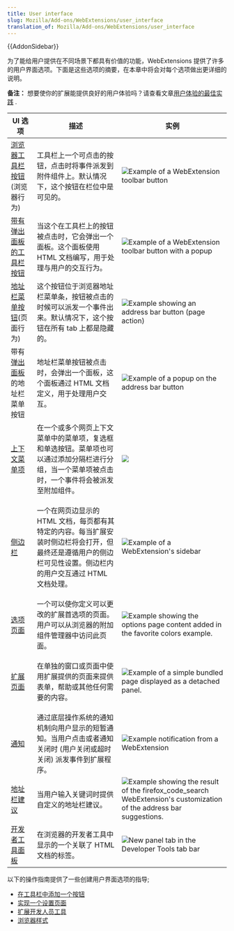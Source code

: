 ```yaml
---
title: User interface
slug: Mozilla/Add-ons/WebExtensions/user_interface
translation_of: Mozilla/Add-ons/WebExtensions/user_interface
---
```

<div>{{AddonSidebar}}</div>

<p>为了能给用户提供在不同场景下都具有价值的功能，WebExtensions 提供了许多的用户界面选项。下面是这些选项的摘要，在本章中将会对每个选项做出更详细的说明。</p>

<div class="note">
<p><strong>备注：</strong> 想要使你的扩展能提供良好的用户体验吗？请查看文章<a href="/en-US/docs/Mozilla/Add-ons/WebExtensions/User_experience_best_practices">用户体验的最佳实践</a> .</p>
</div>

<table class="standard-table">
 <thead>
  <tr>
   <th scope="col">UI 选项</th>
   <th scope="col">描述</th>
   <th scope="col">实例</th>
  </tr>
 </thead>
 <tbody>
  <tr>
   <td><a href="/zh-CN/docs/Mozilla/Add-ons/WebExtensions/user_interface/Browser_action">浏览器工具栏按钮</a>(浏览器行为)</td>
   <td>工具栏上一个可点击的按钮，点击时将事件派发到附件组件上。默认情况下，这个按钮在栏位中是可见的。</td>
   <td><img alt="Example of a WebExtension toolbar button" src="browser-action.png"></td>
  </tr>
  <tr>
   <td><a href="/en-US/docs/Mozilla/Add-ons/WebExtensions/user_interface/Page_actions">带有弹出面板的工具栏按钮</a></td>
   <td>当这个在工具栏上的按钮被点击时，它会弹出一个面板。这个面板使用 HTML 文档编写，用于处理与用户的交互行为。</td>
   <td><img alt="Example of a WebExtension toolbar button with a popup" src="popup-shadow.png"></td>
  </tr>
  <tr>
   <td><a href="/zh-CN/docs/Mozilla/Add-ons/WebExtensions/user_interface/Page_actions">地址栏菜单按钮</a>(页面行为)</td>
   <td>这个按钮位于浏览器地址栏菜单条，按钮被点击的时候可以派发一个事件出来。默认情况下，这个按钮在所有 tab 上都是隐藏的。</td>
   <td><img alt="Example showing an address bar button (page action)" src="address_bar_button.png"></td>
  </tr>
  <tr>
   <td>带有<a href="/en-US/docs/Mozilla/Add-ons/WebExtensions/user_interface/Popups">弹出面板</a>的地址栏菜单按钮</td>
   <td>地址栏菜单按钮被点击时，会弹出一个面板，这个面板通过 HTML 文档定义，用于处理用户交互。</td>
   <td><img alt="Example of a popup on the address bar button" src="page_action_popup.png"></td>
  </tr>
  <tr>
   <td><a href="/zh-CN/docs/Mozilla/Add-ons/WebExtensions/user_interface/Context_menu_items">上下文菜单项</a></td>
   <td>在一个或多个网页上下文菜单中的菜单项，复选框和单选按钮。菜单项也可以通过添加分隔栏进行分组，当一个菜单项被点击时，一个事件将会被派发至附加组件。</td>
   <td><img src="context_menu_example.png"></td>
  </tr>
  <tr>
   <td><a href="/en-US/docs/Mozilla/Add-ons/WebExtensions/user_interface/Sidebars">侧边栏</a></td>
   <td>
    <p>一个在网页边显示的 HTML 文档，每页都有其特定的内容。每当扩展安装时侧边栏将会打开，但最终还是遵循用户的侧边栏可见性设置。侧边栏内的用户交互通过 HTML 文档处理。</p>
   </td>
   <td><img alt="Example of a WebExtension's sidebar" src="bookmarks-sidebar.png"></td>
  </tr>
  <tr>
   <td><a href="/en-US/docs/Mozilla/Add-ons/WebExtensions/user_interface/Options_pages">选项页面</a></td>
   <td>一个可以使你定义可以更改的扩展首选项的页面。用户可以从浏览器的附加组件管理器中访问此页面。</td>
   <td><img alt="Example showing the options page content added in the favorite colors example." src="options_page.png"></td>
  </tr>
  <tr>
   <td><a href="/en-US/docs/Mozilla/Add-ons/WebExtensions/user_interface/Bundled_web_pages">扩展页面</a></td>
   <td>
    <p>在单独的窗口或页面中使用扩展提供的页面来提供表单，帮助或其他任何需要的内容。</p>
   </td>
   <td><img alt="Example of a simple bundled page displayed as a detached panel." src="bundled_page_as_panel_small.png"></td>
  </tr>
  <tr>
   <td><a href="/en-US/docs/Mozilla/Add-ons/WebExtensions/user_interface/Notifications">通知</a></td>
   <td>通过底层操作系统的通知机制向用户显示的短暂通知。当用户点击或者通知关闭时 (用户关闭或超时关闭) 派发事件到扩展程序。</td>
   <td><img alt="Example notification from a WebExtension" src="notify-shadowed.png"></td>
  </tr>
  <tr>
   <td><a href="/en-US/docs/Mozilla/Add-ons/WebExtensions/user_interface/Omnibox">地址栏建议</a></td>
   <td>当用户输入关键词时提供自定义的地址栏建议。</td>
   <td><img alt="Example showing the result of the firefox_code_search WebExtension's customization of the address bar suggestions." src="omnibox_example_small.png"></td>
  </tr>
  <tr>
   <td><a href="/en-US/docs/Mozilla/Add-ons/WebExtensions/user_interface/devtools_panels">开发者工具面板</a></td>
   <td>在浏览器的开发者工具中显示的一个关联了 HTML 文档的标签。</td>
   <td><img alt="New panel tab in the Developer Tools tab bar" src="developer_panel_tab.png"></td>
  </tr>
 </tbody>
</table>

<p>以下的操作指南提供了一些创建用户界面选项的指导;</p>

<ul>
 <li><a href="/en-US/docs/Mozilla/Add-ons/WebExtensions/Add_a_button_to_the_toolbar">在工具栏中添加一个按钮</a></li>
 <li><a href="/en-US/docs/Mozilla/Add-ons/WebExtensions/Implement_a_settings_page">实现一个设置页面</a></li>
 <li><a href="/en-US/docs/Mozilla/Add-ons/WebExtensions/Extending_the_developer_tools">扩展开发人员工具</a></li>
 <li><a href="/en-US/Add-ons/WebExtensions/user_interface/Browser_styles">浏览器样式</a></li>
</ul>
